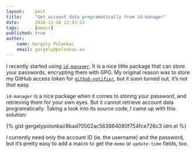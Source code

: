 ```yaml
---
layout:    post
title:     "Get account data programatically from id-manager"
date:      2016-11-18 12:43:13
tags:      [emacs]
published: true
author:
    name: Gergely Polonkai
    email: gergely@polonkai.eu
---
```


I recently started
using [`id-manager`](https://github.com/kiwanami/emacs-id-manager). It is a
nice little package that can store your passwords, encrypting them with
GPG. My original reason was to store my GitHub access token
for [`github-notifier`](https://github.com/xuchunyang/github-notifier.el),
but it soon turned out, it’s not *that* easy.

`id-manager` is a nice package when it comes to storing your password, and
retrieving them for your own eyes. But it cannot retrieve account data
programatically. Taking a look into its source code, I came up with this
solution:

{% gist gergelypolonkai/8bad70502ac563864080f754fce726c3 idm.el %}

I currently need only the account ID (ie. the username) and the password,
but it’s pretty easy to add a macro to get the `memo` or `update-time`
fields, too.
